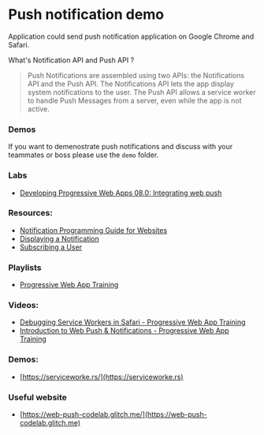 # Push notification demo

Application could send push notification application on Google Chrome and Safari.

What's Notification API and Push API ?

> Push Notifications are assembled using two APIs: the Notifications API and the Push API. The Notifications API lets the app display system notifications to the user. The Push API allows a service worker to handle Push Messages from a server, even while the app is not active.

### Demos

If you want to demenostrate push notifications and discuss with your teammates or boss please use the `demo` folder.

### Labs
- [Developing Progressive Web Apps 08.0: Integrating web push](https://codelabs.developers.google.com/codelabs/pwa-integrating-push/index.html?index=..%2F..dev-pwa-training#0)

### Resources: 
- [Notification Programming Guide for Websites](https://developer.apple.com/library/archive/documentation/NetworkingInternet/Conceptual/NotificationProgrammingGuideForWebsites/LocalNotifications/LocalNotifications.html#//apple_ref/doc/uid/TP40012932-SW1)
- [Displaying a Notification](https://developers.google.com/web/fundamentals/push-notifications/display-a-notification)
- [Subscribing a User](https://developers.google.com/web/fundamentals/push-notifications/subscribing-a-user)

### Playlists
- [Progressive Web App Training](https://www.youtube.com/playlist?list=PLNYkxOF6rcIB2xHBZ7opgc2Mv009X87Hh)

### Videos:
- [Debugging Service Workers in Safari - Progressive Web App Training](https://www.youtube.com/watch?v=87RU7v6Y-bk)
- [Introduction to Web Push & Notifications - Progressive Web App Training](https://youtu.be/85LAGSFgUhA)

### Demos: 
- [https://serviceworke.rs/](https://serviceworke.rs)

### Useful website 
- [https://web-push-codelab.glitch.me/](https://web-push-codelab.glitch.me)